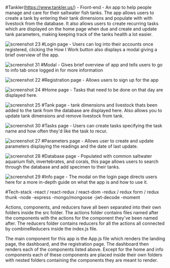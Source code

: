 #Tankler(https://www.tankler.us/) - Front-end - An app to help people manage and care for their saltwater fish tanks. The app allows users to create a tank by entering their tank dimensions and populate with with livestock from the database. It also allows users to create recurring tasks which are displayed on the home page when due and create and update tank parameters, making keeping track of the tanks health a lot easier.

![screenshot 23](https://user-images.githubusercontent.com/36980730/41165480-c928b39a-6b0b-11e8-88a1-c3a59f5b117d.png)
#Login page - Users can log into their accounts once registered, clicking the How I Work button also displays a modal giving a brief overview of the app.

![screenshot 31](https://user-images.githubusercontent.com/36980730/41176686-5b227128-6b2f-11e8-8c7e-18238f038c76.png)
#Modal - Gives brief overview of app and tells users to go to info tab once logged in for more information

![screenshot 22](https://user-images.githubusercontent.com/36980730/41165074-af6f6ee0-6b0a-11e8-9f0d-660fe3e5c651.png)
#Registration page - Allows users to sign up for the app

![screenshot 24](https://user-images.githubusercontent.com/36980730/41165590-0a2a1884-6b0c-11e8-8780-89056b34a46c.png)
#Home page - Tasks that need to be done on that day are displayed here.

![screenshot 25](https://user-images.githubusercontent.com/36980730/41165717-56cd043a-6b0c-11e8-9238-a68d1dc9491f.png)
#Tank page - tank dimensions and livestock thats been added to the tank from the database are displayed here. Also allows you to update tank dimensions and remove livestock from tank.

![screenshot 30](https://user-images.githubusercontent.com/36980730/41166627-bede690e-6b0e-11e8-9210-5128affcc823.png)
#Tasks page - Users can create tasks specifying the task name and how often they'd like the task to recur.

![screenshot 27](https://user-images.githubusercontent.com/36980730/41166315-ea2d3d20-6b0d-11e8-9f75-b9f1f1f50053.png)
#Parameters page - Allows user to create and update parameters displaying the readings and the date of last update.

![screenshot 28](https://user-images.githubusercontent.com/36980730/41166416-324fd04a-6b0e-11e8-8807-851be70005e6.png)
#Database page - Populated with common saltwater aquarium fish, invertebrates, and corals, this page allows users to search through the database and add specimen to their tanks.

![screenshot 29](https://user-images.githubusercontent.com/36980730/41166420-342450da-6b0e-11e8-8a53-ef35617bc920.png)
#Info page - The modal on the login page directs users here for a more in-depth guide on what the app is and how to use it.

#Tech-stack
-react / react-redux / react-dom
-redux / redux form / redux thunk
-node
-express
-mongo/mongoose
-jwt-decode
-moment

Actions, components, and reducers have all been separated into their own folders inside the src folder. The actions folder contains files named after the components with the actions for the component they've been named after. The reducers folder contains reducers for all the actions all connected by combineReducers inside the index.js file.

The main component for this app is the App.js file which renders the landing page, the dashboard, and the registration page. The dashboard then renders each of the components listed above. Except for the home and info components each of these components are placed inside their own folders with nested folders containing the components they are meant to render.
